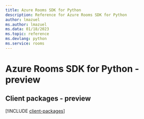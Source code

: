 ```yaml
---
title: Azure Rooms SDK for Python
description: Reference for Azure Rooms SDK for Python
author: lmazuel
ms.author: lmazuel
ms.data: 01/18/2023
ms.topic: reference
ms.devlang: python
ms.service: rooms
---
```

# Azure Rooms SDK for Python - preview

## Client packages - preview
[!INCLUDE [client-packages](rooms-client-index.md)]